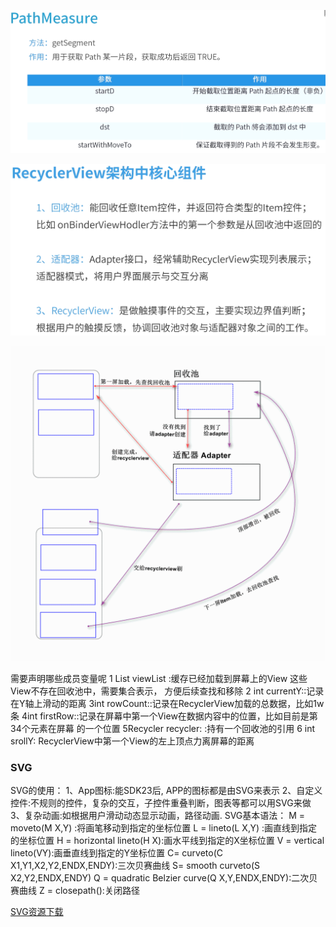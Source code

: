 

![get](./images/READEME_customView-1630224675423.png)


![recyclerview](./images/READEME_customView-1630225416679.png)


![recyclerview加载过程](./images/READEME_customView-1630229545491.png)


需要声明哪些成员变量呢
1 List<View> viewList :缓存已经加载到屏幕上的View 这些View不存在回收池中，需要集合表示，
方便后续查找和移除
2 int currentY::记录在Y轴上滑动的距离
3int rowCount::记录在RecyclerView加载的总数据，比如1w条
4int firstRow::记录在屏幕中第一个View在数据内容中的位置，比如目前是第34个元素在屏幕
的一个位置
5Recycler recycler: :持有一个回收池的引用
6 int srollY: RecyclerView中第一个View的左上顶点力离屏幕的距离


### SVG
SVG的使用：
    1、App图标:能SDK23后, APP的图标都是由SVG来表示
    2、自定义控件:不规则的控件，复杂的交互，子控件重叠判断，图表等都可以用SVG来做
    3、复杂动画:如根据用户滑动动态显示动画，路径动画.
SVG基本语法：
    M = moveto(M X,Y) :将画笔移动到指定的坐标位置
    L = lineto(L X,Y) :画直线到指定的坐标位置
    H = horizontal lineto(H X):画水平线到指定的X坐标位置
    V = vertical lineto(VY):画垂直线到指定的Y坐标位置
    C= curveto(C X1,Y1,X2,Y2,ENDX,ENDY):三次贝赛曲线
    S= smooth curveto(S X2,Y2,ENDX,ENDY)
    Q = quadratic Belzier curve(Q X,Y,ENDX,ENDY):二次贝赛曲线
    Z = closepath():关闭路径

[SVG资源下载](https://www.amcharts.com/download/)
